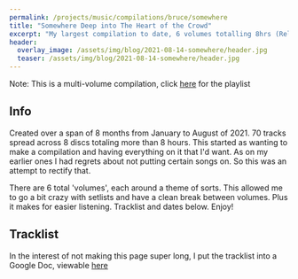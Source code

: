 ```yaml
---
permalink: /projects/music/compilations/bruce/somewhere
title: "Somewhere Deep into The Heart of the Crowd"
excerpt: "My largest compilation to date, 6 volumes totalling 8hrs (Released From June 2021 to August 2021)"
header:
  overlay_image: /assets/img/blog/2021-08-14-somewhere/header.jpg
  teaser: /assets/img/blog/2021-08-14-somewhere/header.jpg
---
```


Note: This is a multi-volume compilation, click [here](https://www.youtube.com/playlist?list=PLePPedWNDZ81e81NRdzhEEf4M2t1gMdbr) for the playlist

## Info
Created over a span of 8 months from January to August of 2021. 70 tracks spread across 8 discs totaling more than 8 hours. This started as wanting to make a compilation and having everything on it that I'd want. As on my earlier ones I had regrets about not putting certain songs on. So this was an attempt to rectify that.

There are 6 total 'volumes', each around a theme of sorts. This allowed me to go a bit crazy with setlists and have a clean break between volumes. Plus it makes for easier listening. Tracklist and dates below. Enjoy!

## Tracklist
In the interest of not making this page super long, I put the tracklist into a Google Doc, viewable [here](https://docs.google.com/document/d/1Oj52bqWPfkVWHd2OlQwWMH0dy-n1ZSdXw3hhNR-_dK8/edit?usp=sharing)
